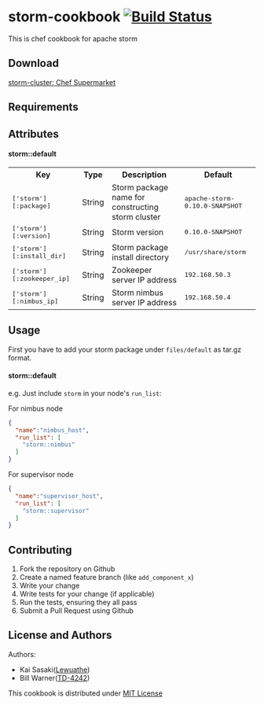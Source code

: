 storm-cookbook [![Build Status](https://travis-ci.org/Lewuathe/storm-cookbook.svg?branch=master)](https://travis-ci.org/Lewuathe/storm-cookbook)
==============

This is chef cookbook for apache storm

Download
----------
[storm-cluster: Chef Supermarket](https://supermarket.chef.io/cookbooks/storm-cluster)

Requirements
------------

Attributes
----------

#### storm::default
<table>
  <tr>
    <th>Key</th>
    <th>Type</th>
    <th>Description</th>
    <th>Default</th>
  </tr>
  <tr>
    <td><tt>['storm'][:package]</tt></td>
    <td>String</td>
    <td>Storm package name for constructing storm cluster</td>
    <td><tt>apache-storm-0.10.0-SNAPSHOT</tt></td>
  </tr>
  
  <tr>
    <td><tt>['storm'][:version]</tt></td>
    <td>String</td>
    <td>Storm version</td>
    <td><tt>0.10.0-SNAPSHOT</tt></td>
  </tr>
  
  <tr>
    <td><tt>['storm'][:install_dir]</tt></td>
    <td>String</td>
    <td>Storm package install directory</td>
    <td><tt>/usr/share/storm</tt></td>
  </tr>
  
  <tr>
    <td><tt>['storm'][:zookeeper_ip]</tt></td>
    <td>String</td>
    <td>Zookeeper server IP address</td>
    <td><tt>192.168.50.3</tt></td>
  </tr>

  <tr>
    <td><tt>['storm'][:nimbus_ip]</tt></td>
    <td>String</td>
    <td>Storm nimbus server IP address</td>
    <td><tt>192.168.50.4</tt></td>
  </tr>
  
  
</table>

Usage
-----
First you have to add your storm package under `files/default` as tar.gz format.

#### storm::default


e.g.
Just include `storm` in your node's `run_list`:

For nimbus node
```json
{
  "name":"nimbus_host",
  "run_list": [
    "storm::nimbus"
  ]
}
```

For supervisor node
```json
{
  "name":"supervisor_host",
  "run_list": [
    "storm::supervisor"
  ]
}
```

Contributing
------------

1. Fork the repository on Github
2. Create a named feature branch (like `add_component_x`)
3. Write your change
4. Write tests for your change (if applicable)
5. Run the tests, ensuring they all pass
6. Submit a Pull Request using Github

License and Authors
-------------------
Authors: 
* Kai Sasaki([Lewuathe](https://github.com/Lewuathe))
* Bill Warner([TD-4242](https://github.com/TD-4242))


This cookbook is distributed under [MIT License](http://opensource.org/licenses/MIT)
